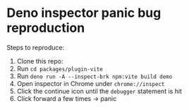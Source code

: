 # Deno inspector panic bug reproduction

Steps to reproduce:

1. Clone this repo:
2. Run `cd packages/plugin-vite`
3. Run `deno run -A --inspect-brk npm:vite build demo`
4. Open inspector in Chrome under `chrome://inspect`
5. Click the continue icon until the `debugger` statement is hit
6. Click forward a few times -> panic
